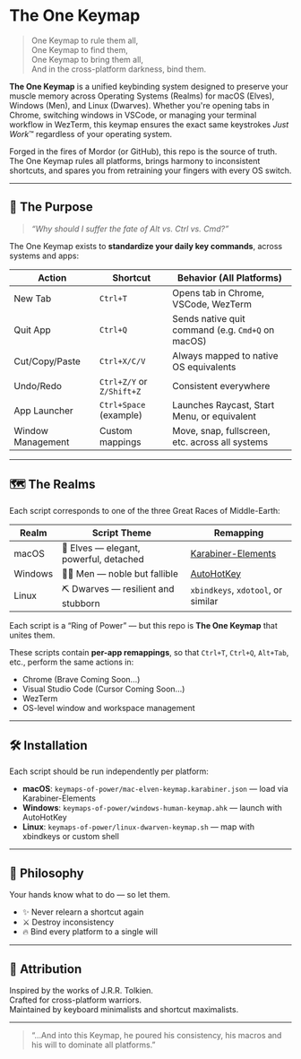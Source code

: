 # The One Keymap

> One Keymap to rule them all,  
> One Keymap to find them,  
> One Keymap to bring them all,  
> And in the cross-platform darkness, bind them.

**The One Keymap** is a unified keybinding system designed to preserve your muscle memory across Operating Systems (Realms) for macOS (Elves), Windows (Men), and Linux (Dwarves). Whether you're opening tabs in Chrome, switching windows in VSCode, or managing your terminal workflow in WezTerm, this keymap ensures the exact same keystrokes *Just Work*™ regardless of your operating system.

Forged in the fires of Mordor (or GitHub), this repo is the source of truth. The One Keymap rules all platforms, brings harmony to inconsistent shortcuts, and spares you from retraining your fingers with every OS switch.

---

## 🎯 The Purpose

> _“Why should I suffer the fate of Alt vs. Ctrl vs. Cmd?”_

The One Keymap exists to **standardize your daily key commands**, across systems and apps:

| Action            | Shortcut                  | Behavior (All Platforms)                          |
| ----------------- | ------------------------- | ------------------------------------------------- |
| New Tab           | `Ctrl+T`                  | Opens tab in Chrome, VSCode, WezTerm              |
| Quit App          | `Ctrl+Q`                  | Sends native quit command (e.g. `Cmd+Q` on macOS) |
| Cut/Copy/Paste    | `Ctrl+X/C/V`              | Always mapped to native OS equivalents            |
| Undo/Redo         | `Ctrl+Z/Y` or `Z/Shift+Z` | Consistent everywhere                             |
| App Launcher      | `Ctrl+Space` (example)    | Launches Raycast, Start Menu, or equivalent       |
| Window Management | Custom mappings           | Move, snap, fullscreen, etc. across all systems   |

---

## 🗺️ The Realms

Each script corresponds to one of the three Great Races of Middle-Earth:

| Realm   | Script Theme                           | Remapping                                                  |
| ------- | -------------------------------------- | ---------------------------------------------------------- |
| macOS   | 🧝 Elves — elegant, powerful, detached | [Karabiner-Elements](https://karabiner-elements.pqrs.org/) |
| Windows | 👨‍👦 Men — noble but fallible            | [AutoHotKey](https://www.autohotkey.com/)                  |
| Linux   | ⛏️ Dwarves — resilient and stubborn    | `xbindkeys`, `xdotool`, or similar                         |

Each script is a “Ring of Power” — but this repo is **The One Keymap** that unites them.

These scripts contain **per-app remappings**, so that `Ctrl+T`, `Ctrl+Q`, `Alt+Tab`, etc., perform the same actions in:

- Chrome (Brave Coming Soon...)
- Visual Studio Code (Cursor Coming Soon...)
- WezTerm
- OS-level window and workspace management

---

## 🛠️ Installation

Each script should be run independently per platform:

- **macOS**: `keymaps-of-power/mac-elven-keymap.karabiner.json` — load via Karabiner-Elements
- **Windows**: `keymaps-of-power/windows-human-keymap.ahk` — launch with AutoHotKey
- **Linux**: `keymaps-of-power/linux-dwarven-keymap.sh` — map with xbindkeys or custom shell

---

## 🧠 Philosophy

Your hands know what to do — so let them.

- ✨ Never relearn a shortcut again
- ⚔️ Destroy inconsistency
- 🔥 Bind every platform to a single will

---

## 🧙 Attribution

Inspired by the works of J.R.R. Tolkien.  
Crafted for cross-platform warriors.  
Maintained by keyboard minimalists and shortcut maximalists.

---

> “...And into this Keymap, he poured his consistency, his macros and his will to dominate all platforms.”
